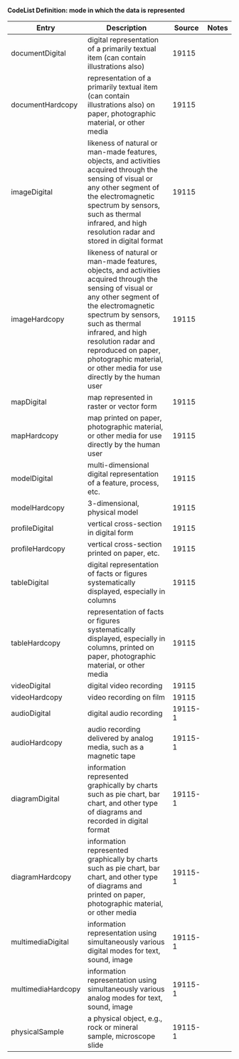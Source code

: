 **CodeList Definition: mode in which the data is represented**

| **Entry** | **Description** | **Source** | **Notes** |
|----|----|----|----|
| documentDigital | digital representation of a primarily textual item (can contain illustrations also) | 19115 |  |
| documentHardcopy | representation of a primarily textual item (can contain illustrations also) on paper, photographic material, or other media | 19115 |  |
| imageDigital | likeness of natural or man-made features, objects, and activities acquired through the sensing of visual or any other segment of the electromagnetic spectrum by sensors, such as thermal infrared, and high resolution radar and stored in digital format | 19115 |  |
| imageHardcopy | likeness of natural or man-made features, objects, and activities acquired through the sensing of visual or any other segment of the electromagnetic spectrum by sensors, such as thermal infrared, and high resolution radar and reproduced on paper, photographic material, or other media for use directly by the human user | 19115 |  |
| mapDigital | map represented in raster or vector form | 19115 |  |
| mapHardcopy | map printed on paper, photographic material, or other media for use directly by the human user | 19115 |  |
| modelDigital | multi-dimensional digital representation of a feature, process, etc. | 19115 |  |
| modelHardcopy | 3-dimensional, physical model | 19115 |  |
| profileDigital | vertical cross-section in digital form | 19115 |  |
| profileHardcopy | vertical cross-section printed on paper, etc. | 19115 |  |
| tableDigital | digital representation of facts or figures systematically displayed, especially in columns | 19115 |  |
| tableHardcopy | representation of facts or figures systematically displayed, especially in columns, printed on paper, photographic material, or other media | 19115 |  |
| videoDigital | digital video recording | 19115 |  |
| videoHardcopy | video recording on film | 19115 |  |
| audioDigital | digital audio recording | 19115-1 |  |
| audioHardcopy | audio recording delivered by analog media, such as a magnetic tape | 19115-1 |  |
| diagramDigital | information represented graphically by charts such as pie chart, bar chart, and other type of diagrams and recorded in digital format | 19115-1 |  |
| diagramHardcopy | information represented graphically by charts such as pie chart, bar chart, and other type of diagrams and printed on paper, photographic material, or other media | 19115-1 |  |
| multimediaDigital | information representation using simultaneously various digital modes for text, sound, image | 19115-1 |  |
| multimediaHardcopy | information representation using simultaneously various analog modes for text, sound, image | 19115-1 |  |
| physicalSample | a physical object, e.g., rock or mineral sample, microscope slide | 19115-1 |  |
